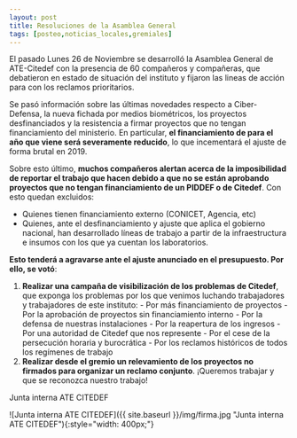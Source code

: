 ```yaml
---
layout: post
title: Resoluciones de la Asamblea General
tags: [posteo,noticias_locales,gremiales]
---
```


El pasado Lunes 26 de Noviembre se desarrolló la Asamblea General de ATE-Citedef con
la presencia de 60 compañeros y compañeras, que debatieron en estado de situación
del instituto y fijaron las lineas de acción para con los reclamos prioritarios.

Se pasó información sobre las últimas novedades respecto a Ciber-Defensa, la nueva fichada por medios biométricos, los proyectos desfinanciados y la resistencia a firmar proyectos que no tengan financiamiento del ministerio. En particular, **el financiamiento de para el año que viene será severamente reducido**, lo que incementará el ajuste de forma brutal en 2019.

Sobre esto último, **muchos compañeros alertan acerca de la imposibilidad de reportar
el trabajo que hacen debido a que no se están aprobando proyectos que no tengan financiamiento de un PIDDEF o de Citedef**. Con esto quedan excluidos:
  - Quienes tienen financiamiento externo (CONICET, Agencia, etc)
  - Quienes, ante el desfinanciamiento y ajuste que aplica el gobierno nacional,
    han desarrollado líneas de trabajo a partir de la infraestructura e insumos con los que ya cuentan los laboratorios.

**Esto tenderá a agravarse ante el ajuste anunciado en el presupuesto. Por ello, se votó**:

  1. **Realizar una campaña de visibilización de los problemas de Citedef**, que exponga los problemas por los que venimos luchando trabajadores y trabajadores de este instituto:
    - Por más financiamiento de proyectos
    - Por la aprobación de proyectos sin financiamiento interno
    - Por la defensa de nuestras instalaciones
    - Por la reapertura de los ingresos
    - Por una autoridad de Citedef que nos represente
    - Por el cese de la persecución horaria y burocrática
    - Por los reclamos históricos de todos los regímenes de trabajo
  2. **Realizar desde el gremio un  relevamiento de los proyectos no firmados para organizar un reclamo conjunto**. ¡Queremos trabajar y que se reconozca nuestro trabajo!


Junta interna ATE CITEDEF

![Junta interna ATE CITEDEF]({{ site.baseurl }}/img/firma.jpg "Junta interna ATE CITEDEF"){:style="width: 400px;"}
